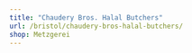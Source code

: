 ```yaml
---
title: "Chaudery Bros. Halal Butchers"
url: /bristol/chaudery-bros-halal-butchers/
shop: Metzgerei
---
```

